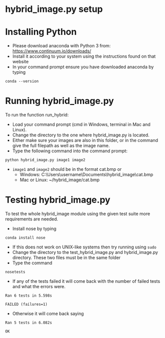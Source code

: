 # hybrid_image.py setup


Installing Python
=========
* Please download anaconda with Python 3 from: https://www.continuum.io/downloads/
* Install it according to your system using the instructions found on that website
* In your command prompt ensure you have downloaded anaconda by typing
```
conda --version

```

Running hybrid_image.py
===========

To run the function run_hybrid:
* Load your command prompt (cmd in Windows, terminal in Mac and Linux).
* Change the directory to the one where hybrid_image.py is located.
* Either make sure your images are also in this folder, or in the command
  give the full filepath as well as the image name.
* Type the following command into the command prompt:
```
python hybrid_image.py image1 image2
```
* ```image1``` and ```image2``` should be in the format cat.bmp or
  * Windows: C:\\Users\\username\\Documents\\hybrid_image\\cat.bmp
  * Mac or Linux: ~/hybrid_image/cat.bmp

Testing hybrid_image.py
===========

To test the whole hybrid_image module using the given test suite more
requirements are needed.

* Install nose by typing

```
conda install nose
```
* If this does not work on UNIX-like systems then try running using ```sudo```
* Change the directory to the test_hybrid_image.py and hybrid_image.py directory.
  These two files must be in the same folder
* Type the command
```
nosetests
```
* If any of the tests failed it will come back with the number of failed tests and what the errors were.
```
Ran 6 tests in 5.598s

FAILED (failures=1)
```
* Otherwise it will come back saying
```
Ran 5 tests in 6.082s

OK
```

